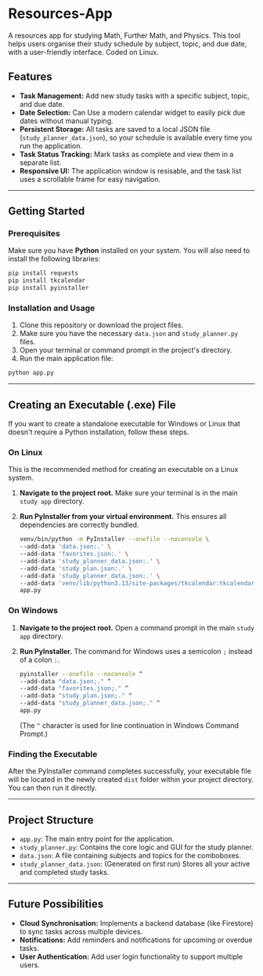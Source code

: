 
# Resources-App
A resources app for studying Math, Further Math, and Physics. This tool helps users organise their study schedule by subject, topic, and due date, with a user-friendly interface. Coded on Linux.

## Features

* **Task Management:** Add new study tasks with a specific subject, topic, and due date.
* **Date Selection:** Can Use a modern calendar widget to easily pick due dates without manual typing.
* **Persistent Storage:** All tasks are saved to a local JSON file (`study_planner_data.json`), so your schedule is available every time you run the application.
* **Task Status Tracking:** Mark tasks as complete and view them in a separate list.
* **Responsive UI:** The application window is resisable, and the task list uses a scrollable frame for easy navigation.

---

## Getting Started

### Prerequisites

Make sure you have **Python** installed on your system. You will also need to install the following libraries:

```sh
pip install requests
pip install tkcalendar
pip install pyinstaller
````

### Installation and Usage

1.  Clone this repository or download the project files.
2.  Make sure you have the necessary `data.json` and `study_planner.py` files.
3.  Open your terminal or command prompt in the project's directory.
4.  Run the main application file:

<!-- end list -->

```sh
python app.py
```

-----

## Creating an Executable (.exe) File

If you want to create a standalone executable for Windows or Linux that doesn't require a Python installation, follow these steps.

### On Linux

This is the recommended method for creating an executable on a Linux system.

1.  **Navigate to the project root.**
    Make sure your terminal is in the main `study app` directory.

2.  **Run PyInstaller from your virtual environment.**
    This ensures all dependencies are correctly bundled.

    ```sh
    venv/bin/python -m PyInstaller --onefile --noconsole \
    --add-data 'data.json:.' \
    --add-data 'favorites.json:.' \
    --add-data 'study_planner_data.json:.' \
    --add-data 'study_plan.json:.' \
    --add-data 'study_planner_data.json:.' \
    --add-data 'venv/lib/python3.13/site-packages/tkcalendar:tkcalendar' \
    app.py
    ```

### On Windows

1.  **Navigate to the project root.**
    Open a command prompt in the main `study app` directory.

2.  **Run PyInstaller.**
    The command for Windows uses a semicolon `;` instead of a colon `:`.

    ```sh
    pyinstaller --onefile --noconsole ^
    --add-data "data.json;." ^
    --add-data "favorites.json;." ^
    --add-data "study_plan.json;." ^
    --add-data "study_planner_data.json;." ^
    app.py
    ```

    (The `^` character is used for line continuation in Windows Command Prompt.)

### Finding the Executable

After the PyInstaller command completes successfully, your executable file will be located in the newly created `dist` folder within your project directory. You can then run it directly.

-----

## Project Structure

  * `app.py`: The main entry point for the application.
  * `study_planner.py`: Contains the core logic and GUI for the study planner.
  * `data.json`: A file containing subjects and topics for the comboboxes.
  * `study_planner_data.json`: (Generated on first run) Stores all your active and completed study tasks.

-----

## Future Possibilities

  * **Cloud Synchronisation:** Implements a backend database (like Firestore) to sync tasks across multiple devices.
  * **Notifications:** Add reminders and notifications for upcoming or overdue tasks.
  * **User Authentication:** Add user login functionality to support multiple users.
